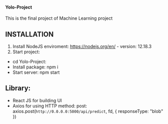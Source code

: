 #### Yolo-Project
This is the final project of Machine Learning project 

## INSTALLATION
1. Install NodeJS enviroment: https://nodejs.org/en/  - version: 12.18.3
2. Start project: 
* cd Yolo-Project: 
* Install package: npm i
* Start server: npm start

## Library:
* React JS for building UI
* Axios for using HTTP method: post: axios.post(`http://0.0.0.0:5000/api/predict`, fd, { responseType: "blob" })





